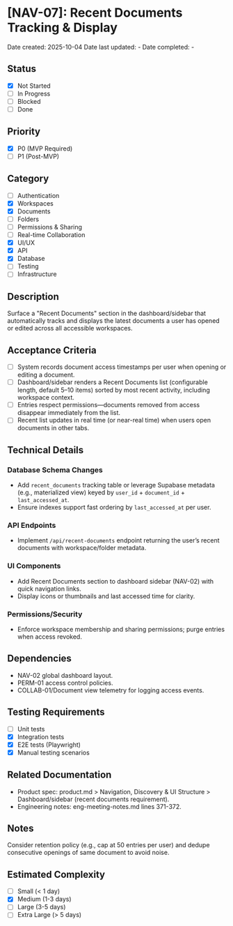 # [NAV-07]: Recent Documents Tracking & Display

Date created: 2025-10-04
Date last updated: -
Date completed: -

## Status

- [x] Not Started
- [ ] In Progress
- [ ] Blocked
- [ ] Done

## Priority

- [x] P0 (MVP Required)
- [ ] P1 (Post-MVP)

## Category

- [ ] Authentication
- [x] Workspaces
- [x] Documents
- [ ] Folders
- [ ] Permissions & Sharing
- [ ] Real-time Collaboration
- [x] UI/UX
- [x] API
- [x] Database
- [ ] Testing
- [ ] Infrastructure

## Description

Surface a "Recent Documents" section in the dashboard/sidebar that automatically tracks and displays the latest documents a user has opened or edited across all accessible workspaces.

## Acceptance Criteria

- [ ] System records document access timestamps per user when opening or editing a document.
- [ ] Dashboard/sidebar renders a Recent Documents list (configurable length, default 5–10 items) sorted by most recent activity, including workspace context.
- [ ] Entries respect permissions—documents removed from access disappear immediately from the list.
- [ ] Recent list updates in real time (or near-real time) when users open documents in other tabs.

## Technical Details

### Database Schema Changes

- Add `recent_documents` tracking table or leverage Supabase metadata (e.g., materialized view) keyed by `user_id` + `document_id` + `last_accessed_at`.
- Ensure indexes support fast ordering by `last_accessed_at` per user.

### API Endpoints

- Implement `/api/recent-documents` endpoint returning the user’s recent documents with workspace/folder metadata.

### UI Components

- Add Recent Documents section to dashboard sidebar (NAV-02) with quick navigation links.
- Display icons or thumbnails and last accessed time for clarity.

### Permissions/Security

- Enforce workspace membership and sharing permissions; purge entries when access revoked.

## Dependencies

- NAV-02 global dashboard layout.
- PERM-01 access control policies.
- COLLAB-01/Document view telemetry for logging access events.

## Testing Requirements

- [ ] Unit tests
- [x] Integration tests
- [x] E2E tests (Playwright)
- [x] Manual testing scenarios

## Related Documentation

- Product spec: product.md > Navigation, Discovery & UI Structure > Dashboard/sidebar (recent documents requirement).
- Engineering notes: eng-meeting-notes.md lines 371-372.

## Notes

Consider retention policy (e.g., cap at 50 entries per user) and dedupe consecutive openings of same document to avoid noise.

## Estimated Complexity

- [ ] Small (< 1 day)
- [x] Medium (1-3 days)
- [ ] Large (3-5 days)
- [ ] Extra Large (> 5 days)
